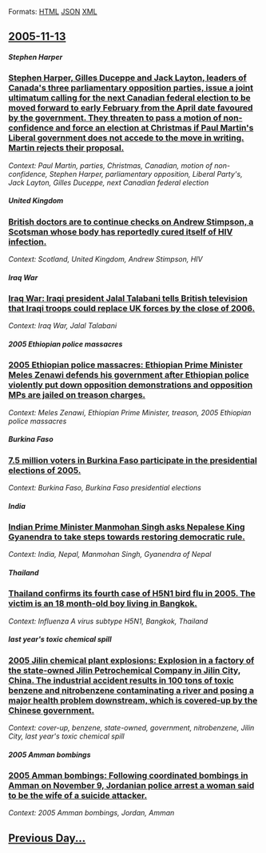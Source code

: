 
Formats: [HTML](2005/11/13/index.html)  [JSON](2005/11/13/index.json)  [XML](2005/11/13/index.xml)  

## [2005-11-13](/news/2005/11/13/index.md)

##### Stephen Harper
### [ Stephen Harper, Gilles Duceppe and Jack Layton, leaders of Canada's three parliamentary opposition parties, issue a joint ultimatum calling for the next Canadian federal election to be moved forward to early February from the April date favoured by the government. They threaten to pass a motion of non-confidence and force an election at Christmas if Paul Martin's Liberal government does not accede to the move in writing. Martin rejects their proposal. ](/news/2005/11/13/stephen-harper-gilles-duceppe-and-jack-layton-leaders-of-canada-s-three-parliamentary-opposition-parties-issue-a-joint-ultimatum-calling.md)
_Context: Paul Martin, parties, Christmas, Canadian, motion of non-confidence, Stephen Harper, parliamentary opposition, Liberal Party's, Jack Layton, Gilles Duceppe, next Canadian federal election_

##### United Kingdom
### [ British doctors are to continue checks on Andrew Stimpson, a Scotsman whose body has reportedly cured itself of HIV infection. ](/news/2005/11/13/british-doctors-are-to-continue-checks-on-andrew-stimpson-a-scotsman-whose-body-has-reportedly-cured-itself-of-hiv-infection.md)
_Context: Scotland, United Kingdom, Andrew Stimpson, HIV_

##### Iraq War
### [ Iraq War: Iraqi president Jalal Talabani tells British television that Iraqi troops could replace UK forces by the close of 2006. ](/news/2005/11/13/iraq-war-iraqi-president-jalal-talabani-tells-british-television-that-iraqi-troops-could-replace-uk-forces-by-the-close-of-2006.md)
_Context: Iraq War, Jalal Talabani_

##### 2005 Ethiopian police massacres
### [ 2005 Ethiopian police massacres: Ethiopian Prime Minister Meles Zenawi defends his government after Ethiopian police violently put down opposition demonstrations and opposition MPs are jailed on treason charges. ](/news/2005/11/13/2005-ethiopian-police-massacres-ethiopian-prime-minister-meles-zenawi-defends-his-government-after-ethiopian-police-violently-put-down-opp.md)
_Context: Meles Zenawi, Ethiopian Prime Minister, treason, 2005 Ethiopian police massacres_

##### Burkina Faso
### [ 7.5 million voters in Burkina Faso participate in the presidential elections of 2005. ](/news/2005/11/13/7-5-million-voters-in-burkina-faso-participate-in-the-presidential-elections-of-2005.md)
_Context: Burkina Faso, Burkina Faso presidential elections_

##### India
### [ Indian Prime Minister Manmohan Singh asks Nepalese King Gyanendra to take steps towards restoring democratic rule. ](/news/2005/11/13/indian-prime-minister-manmohan-singh-asks-nepalese-king-gyanendra-to-take-steps-towards-restoring-democratic-rule.md)
_Context: India, Nepal, Manmohan Singh, Gyanendra of Nepal_

##### Thailand
### [ Thailand confirms its fourth case of H5N1 bird flu in 2005. The victim is an 18 month-old boy living in Bangkok. ](/news/2005/11/13/thailand-confirms-its-fourth-case-of-h5n1-bird-flu-in-2005-the-victim-is-an-18-month-old-boy-living-in-bangkok.md)
_Context: Influenza A virus subtype H5N1, Bangkok, Thailand_

##### last year's toxic chemical spill
### [ 2005 Jilin chemical plant explosions: Explosion in a factory of the state-owned Jilin Petrochemical Company in Jilin City, China. The industrial accident results in 100 tons of toxic benzene and nitrobenzene contaminating a river and posing a major health problem downstream, which is covered-up by the Chinese government. ](/news/2005/11/13/2005-jilin-chemical-plant-explosions-explosion-in-a-factory-of-the-state-owned-jilin-petrochemical-company-in-jilin-city-china-the-indus.md)
_Context: cover-up, benzene, state-owned, government, nitrobenzene, Jilin City, last year's toxic chemical spill_

##### 2005 Amman bombings
### [ 2005 Amman bombings: Following coordinated bombings in Amman on November 9, Jordanian police arrest a woman said to be the wife of a suicide attacker. ](/news/2005/11/13/2005-amman-bombings-following-coordinated-bombings-in-amman-on-november-9-jordanian-police-arrest-a-woman-said-to-be-the-wife-of-a-suicid.md)
_Context: 2005 Amman bombings, Jordan, Amman_

## [Previous Day...](/news/2005/11/12/index.md)


